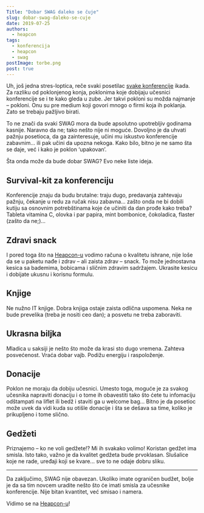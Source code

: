 ```yaml
---
Title: "Dobar SWAG daleko se čuje"
slug: dobar-swag-daleko-se-cuje
date: 2019-07-25
authors:
  - heapcon
tags:
  - konferencija
  - heapcon
  - swag
postImage: torbe.png
post: true
---
```


Uh, još jedna stres-loptica, reče svaki posetilac [svake konferencije](https://heapcon.io) ikada. Za razliku od poklonjenog konja, poklonima koje dobijaju učesnici konferencije se i te kako gleda u zube. Jer takvi pokloni su možda najmanje – pokloni. Onu su pre medium koji govori mnogo o firmi koja ih poklanja. Zato se trebaju pažljivo birati.

To ne znači da svaki SWAG mora da bude apsolutno upotrebljiv godinama kasnije. Naravno da ne; tako nešto nije ni moguće. Dovoljno je da uhvati pažnju posetioca, da ga  zainteresuje, učini mu iskustvo konferencije zabavnim... ili pak učini da upozna nekoga. Kako bilo, bitno je ne samo šta se daje, već i kako je poklon ‘upakovan’.

Šta onda može da bude dobar SWAG? Evo neke liste ideja.

## Survival-kit za konferenciju

Konferencije znaju da budu brutalne: traju dugo, predavanja zahtevaju pažnju, čekanje u redu za ručak nisu zabavna… zašto onda ne bi dobili kutiju sa osnovnim potrebštinama koje će učiniti da dan prođe kako treba? Tableta vitamina C, olovka i par papira, mint bombonice, čokoladica, flaster (zašto da ne;)...

## Zdravi snack

I pored toga što na [Heapcon-u](https://heapcon.io) vodimo računa o kvalitetu ishrane, nije loše da se u paketu nađe i zdrav – ali zaista zdrav – snack. To može jednostavna kesica sa bademima, bobicama i sličnim zdravim sadržajem. Ukrasite kesicu i dobijate ukusnu i korisnu formulu.

## Knjige

Ne nužno IT knjige. Dobra knjiga ostaje zaista odlična uspomena. Neka ne bude prevelika (treba je nositi ceo dan); a posvetu ne treba
zaboraviti.

## Ukrasna biljka

Mladica u saksiji je nešto što može da krasi sto dugo vremena. Zahteva posvećenost. Vraća dobar vajb. Podižu energiju i raspoloženje.

## Donacije

Poklon ne moraju da dobiju učesnici. Umesto toga, moguće je za svakog učesnika napraviti donaciju i o tome ih obavestiti tako što ćete tu infomaciju odštampati na liflet ili bedž i staviti ga u welcome bag... Bitno je da posetioc može uvek da vidi kuda su otišle donacije i šta se dešava sa time, koliko je prikupljeno i tome slično.

## Gedžeti

Priznajemo – ko ne voli gedžete!? Mi ih svakako volimo! Koristan gedžet ima smisla. Isto tako, važno je da kvalitet gedžeta bude prvoklasan. Slušalice koje ne rade, uređaji koji se kvare... sve to ne odaje dobru sliku.

---

Da zaključimo, SWAG nije obavezan. Ukoliko imate ograničen budžet, bolje je da sa tim novcem uradite nešto što će imati smisla za učesnike konferencije. Nije bitan kvantitet, već smisao i namera.

Vidimo se na [Heapcon-u](https://heapcon.io)!